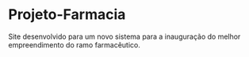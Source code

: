 # Projeto-Farmacia
Site desenvolvido para um novo sistema para a inauguração do melhor empreendimento do ramo farmacêutico.
